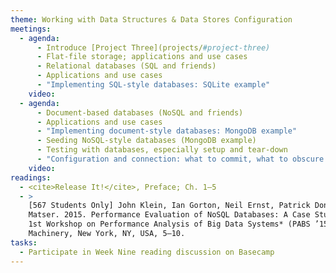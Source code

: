 ```yaml
---
theme: Working with Data Structures & Data Stores Configuration
meetings:
  - agenda:
      - Introduce [Project Three](projects/#project-three)
      - Flat-file storage; applications and use cases
      - Relational databases (SQL and friends)
      - Applications and use cases
      - "Implementing SQL-style databases: SQLite example"
    video:
  - agenda:
      - Document-based databases (NoSQL and friends)
      - Applications and use cases
      - "Implementing document-style databases: MongoDB example"
      - Seeding NoSQL-style databases (MongoDB example)
      - Testing with databases, especially setup and tear-down
      - "Configuration and connection: what to commit, what to obscure (`ENV` variables)"
    video:
readings:
  - <cite>Release It!</cite>, Preface; Ch. 1–5
  - >
    [567 Students Only] John Klein, Ian Gorton, Neil Ernst, Patrick Donohoe, Kim Pham, and Chrisjan
    Matser. 2015. Performance Evaluation of NoSQL Databases: A Case Study. In *Proceedings of the
    1st Workshop on Performance Analysis of Big Data Systems* (PABS ’15). Association for Computing
    Machinery, New York, NY, USA, 5–10.
tasks:
  - Participate in Week Nine reading discussion on Basecamp
---
```

